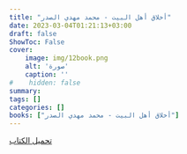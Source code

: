 ```yaml
---
title: "أخلاق أهل البيت - محمد مهدي الصدر"
date: 2023-03-04T01:21:13+03:00
draft: false
ShowToc: False
cover:
    image: img/12book.png
    alt: 'صورة'
    caption: ''
#    hidden: false
summary: 
tags: []
categories: []
books: ["أخلاق أهل البيت - محمد مهدي الصدر"]
---
```

[تحميل الكتاب](./../../books/12.pdf)